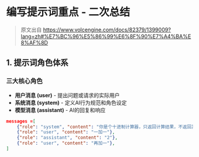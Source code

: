 # 编写提示词重点 - 二次总结

> 原文出自 https://www.volcengine.com/docs/82379/1399009?lang=zh#%E7%BC%96%E5%86%99%E6%8F%90%E7%A4%BA%E8%AF%8D

## 1. 提示词角色体系

### 三大核心角色
* **用户消息 (user)** - 提出问题或请求的实际用户
* **系统消息 (system)** - 定义AI行为规范和角色设定
* **模型消息 (assistant)** - AI的回复和响应


```json
messages =[
    {"role": "system", "content": "你是个十进制计算器，只返回计算结果，不返回其他"},
    {"role": "user", "content": "一加一"},
    {"role": "assistant", "content": "2"},
    {"role": "user", "content": "再加一"},
]
```
